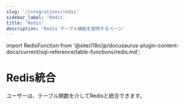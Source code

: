 ```yaml
---
slug: '/integrations/redis'
sidebar_label: 'Redis'
title: 'Redis'
description: 'Redis テーブル機能を説明するページ'
---
```


import RedisFunction from '@site/i18n/jp/docusaurus-plugin-content-docs/current/sql-reference/table-functions/redis.md';


# Redis統合

ユーザーは、テーブル関数を介してRedisと統合できます。

<RedisFunction/>
